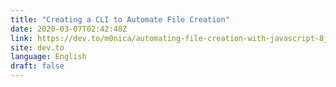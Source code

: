 ```yaml
---
title: "Creating a CLI to Automate File Creation"
date: 2020-03-07T02:42:48Z
link: https://dev.to/m0nica/automating-file-creation-with-javascript-8j5?utm_medium=RSS&utm_source=news.12bit.vn
site: dev.to
language: English
draft: false
---
```

